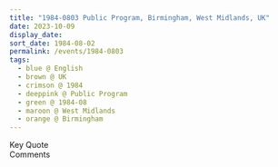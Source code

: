 ```yaml
---
title: "1984-0803 Public Program, Birmingham, West Midlands, UK"
date: 2023-10-09
display_date: 
sort_date: 1984-08-02
permalink: /events/1984-0803
tags:
  - blue @ English
  - brown @ UK
  - crimson @ 1984
  - deeppink @ Public Program
  - green @ 1984-08
  - maroon @ West Midlands
  - orange @ Birmingham
---
```


<wave-list>
  <list-title color="green" width="75">Key Quote</list-title>
  <list-item color="BlanchedAlmond"  width="200"></list-item>
  <list-item color="Lavender"></list-item>
  <list-item color="BlanchedAlmond"></list-item>
</wave-list>

<br>

<wave-list>
  <list-title color="green" width="75">Comments</list-title>
  <list-item color="BlanchedAlmond"  width="200"></list-item>
  <list-item color="Lavender"></list-item>
  <list-item color="BlanchedAlmond"></list-item>
</wave-list>